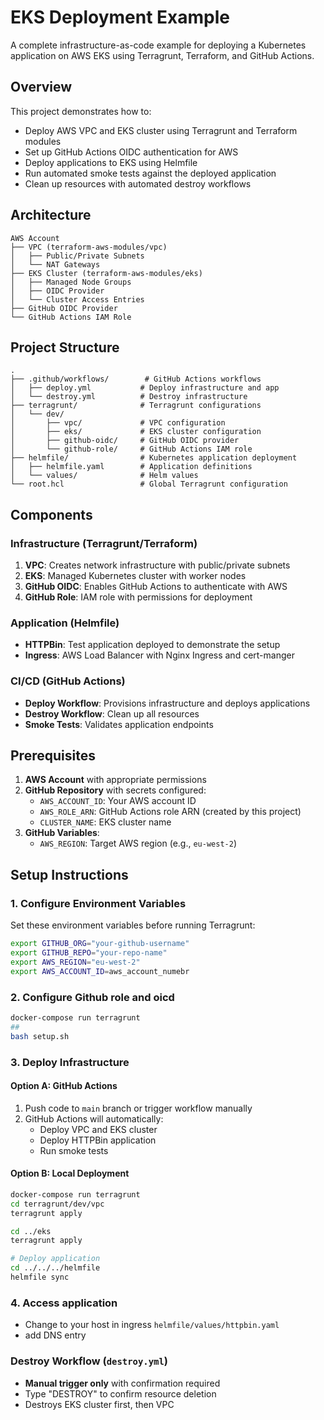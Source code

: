 # EKS Deployment Example

A complete infrastructure-as-code example for deploying a Kubernetes application on AWS EKS using Terragrunt, Terraform, and GitHub Actions.

## Overview

This project demonstrates how to:
- Deploy AWS VPC and EKS cluster using Terragrunt and Terraform modules
- Set up GitHub Actions OIDC authentication for AWS
- Deploy applications to EKS using Helmfile
- Run automated smoke tests against the deployed application
- Clean up resources with automated destroy workflows

## Architecture

```
AWS Account
├── VPC (terraform-aws-modules/vpc)
│   ├── Public/Private Subnets
│   └── NAT Gateways
├── EKS Cluster (terraform-aws-modules/eks)
│   ├── Managed Node Groups
│   ├── OIDC Provider
│   └── Cluster Access Entries
├── GitHub OIDC Provider
└── GitHub Actions IAM Role
```

## Project Structure

```
.
├── .github/workflows/        # GitHub Actions workflows
│   ├── deploy.yml           # Deploy infrastructure and app
│   └── destroy.yml          # Destroy infrastructure
├── terragrunt/              # Terragrunt configurations
│   └── dev/
│       ├── vpc/             # VPC configuration
│       ├── eks/             # EKS cluster configuration
│       ├── github-oidc/     # GitHub OIDC provider
│       └── github-role/     # GitHub Actions IAM role
├── helmfile/                # Kubernetes application deployment
│   ├── helmfile.yaml        # Application definitions
│   └── values/              # Helm values
└── root.hcl                 # Global Terragrunt configuration
```

## Components

### Infrastructure (Terragrunt/Terraform)

1. **VPC**: Creates network infrastructure with public/private subnets
2. **EKS**: Managed Kubernetes cluster with worker nodes
3. **GitHub OIDC**: Enables GitHub Actions to authenticate with AWS
4. **GitHub Role**: IAM role with permissions for deployment

### Application (Helmfile)

- **HTTPBin**: Test application deployed to demonstrate the setup
- **Ingress**: AWS Load Balancer with Nginx Ingress and cert-manger

### CI/CD (GitHub Actions)

- **Deploy Workflow**: Provisions infrastructure and deploys applications
- **Destroy Workflow**: Clean up all resources
- **Smoke Tests**: Validates application endpoints

## Prerequisites

1. **AWS Account** with appropriate permissions
2. **GitHub Repository** with secrets configured:
   - `AWS_ACCOUNT_ID`: Your AWS account ID
   - `AWS_ROLE_ARN`: GitHub Actions role ARN (created by this project)
   - `CLUSTER_NAME`: EKS cluster name
3. **GitHub Variables**:
   - `AWS_REGION`: Target AWS region (e.g., `eu-west-2`)

## Setup Instructions

### 1. Configure Environment Variables

Set these environment variables before running Terragrunt:

```bash
export GITHUB_ORG="your-github-username"
export GITHUB_REPO="your-repo-name"
export AWS_REGION="eu-west-2"
export AWS_ACCOUNT_ID=aws_account_numebr

```

### 2. Configure Github role and oicd

```bash
docker-compose run terragrunt
##
bash setup.sh
```

### 3. Deploy Infrastructure

#### Option A: GitHub Actions

1. Push code to `main` branch or trigger workflow manually
2. GitHub Actions will automatically:
   - Deploy VPC and EKS cluster
   - Deploy HTTPBin application
   - Run smoke tests

#### Option B: Local Deployment

```bash
docker-compose run terragrunt
cd terragrunt/dev/vpc
terragrunt apply

cd ../eks
terragrunt apply

# Deploy application
cd ../../../helmfile
helmfile sync
```

### 4. Access application

- Change to your host in ingress `helmfile/values/httpbin.yaml`
- add DNS entry

### Destroy Workflow (`destroy.yml`)

- **Manual trigger only** with confirmation required
- Type "DESTROY" to confirm resource deletion
- Destroys EKS cluster first, then VPC